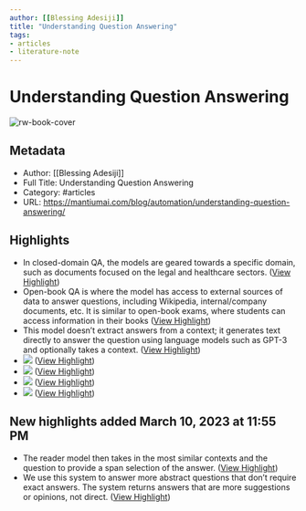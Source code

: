 ```yaml
---
author: [[Blessing Adesiji]]
title: "Understanding Question Answering"
tags: 
- articles
- literature-note
---
```

# Understanding Question Answering

![rw-book-cover](https://mantiumai.com/wp-content/uploads/2022/11/QA-blog_408552325-1024x506-1.jpeg)

## Metadata
- Author: [[Blessing Adesiji]]
- Full Title: Understanding Question Answering
- Category: #articles
- URL: https://mantiumai.com/blog/automation/understanding-question-answering/

## Highlights
- In closed-domain QA, the models are geared towards a specific domain, such as documents focused on the legal and healthcare sectors. ([View Highlight](https://read.readwise.io/read/01gv6q9tm0mhgcdatyx4y46kwk))
- Open-book QA is where the model has access to external sources of data to answer questions, including Wikipedia, internal/company documents, etc. It is similar to open-book exams, where students can access information in their books ([View Highlight](https://read.readwise.io/read/01gv6qb0r5bzex4rfktkz9r5gr))
- This model doesn’t extract answers from a context; it generates text directly to answer the question using language models such as GPT-3 and optionally takes a context. ([View Highlight](https://read.readwise.io/read/01gv6qc5k7dbgxax17g7ze3dnh))
- ![](https://mantiumai.com/wp-content/uploads/2022/11/Diagram-2-2.png) ([View Highlight](https://read.readwise.io/read/01gv6qcarhct5pgtqd05cfsqeb))
- ![](https://mantiumai.com/wp-content/uploads/2022/11/Diagram-2-2.png) ([View Highlight](https://read.readwise.io/read/01gv6qcarv9vsw2qknr8y98hze))
- ![](https://mantiumai.com/wp-content/uploads/2022/11/Blank-diagram.png) ([View Highlight](https://read.readwise.io/read/01gv6qcq44qsrcpvmhj46kk3h2))
- ![](https://mantiumai.com/wp-content/uploads/2022/11/Blank-diagram.png) ([View Highlight](https://read.readwise.io/read/01gv6qcq51y34ppskfre8g4fkg))
## New highlights added March 10, 2023 at 11:55 PM
- The reader model then takes in the most similar contexts and the question to provide a span selection of the answer. ([View Highlight](https://read.readwise.io/read/01gv6rnk0zmja2htbsgg8zm7v7))
- We use this system to answer more abstract questions that don’t require exact answers. The system returns answers that are more suggestions or opinions, not direct. ([View Highlight](https://read.readwise.io/read/01gv6rn3ccfbj2hwa98y7gzjmk))
